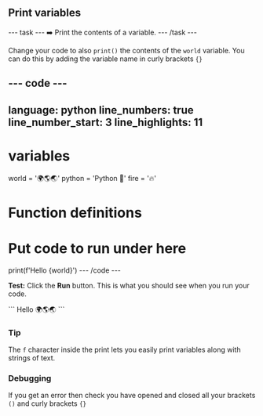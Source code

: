 <h2 class="c-project-heading--task">Print variables</h2>

--- task ---
➡️ Print the contents of a variable.
--- /task ---

Change your code to also `print()` the contents of the `world` variable. You can do this by adding the variable name in curly brackets `{}`

--- code ---
---
language: python
line_numbers: true
line_number_start: 3
line_highlights: 11
---
# variables
world = '🌍🌎🌏'
python = 'Python 🐍'
fire = '🔥'

# Function definitions        
  
# Put code to run under here
print(f'Hello {world}')
--- /code ---

**Test:** Click the **Run** button.
This is what you should see when you run your code.

<div class="c-project-output">
```
Hello 🌍🌎🌏
```
</div>

<div class="c-project-callout c-project-callout--tip">

### Tip

The `f` character inside the print lets you easily print variables along with strings of text.

</div>


<div class="c-project-callout c-project-callout--debug">

### Debugging

If you get an error then check you have opened and closed all your brackets `()` and curly brackets `{}`

</div>
